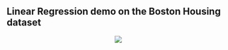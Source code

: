 ## Linear Regression demo on the Boston Housing dataset

<p align="center">
	<img src="boston_linear_regression.gif"/>
</p>

